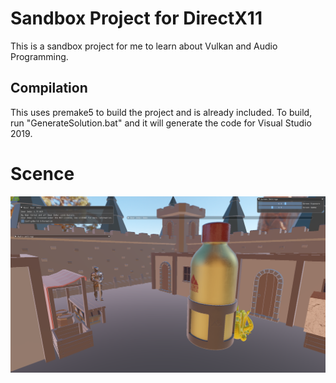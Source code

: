 # Sandbox Project for DirectX11

This is a sandbox project for me to learn about Vulkan and Audio Programming.

## Compilation
This uses premake5 to build the project and is already included. To build, run "GenerateSolution.bat" and it will generate the code for Visual Studio 2019.

# Scence
![alt text](https://github.com/jonathan2222/VulkanEngine/blob/master/Images/Main.png?raw=true)